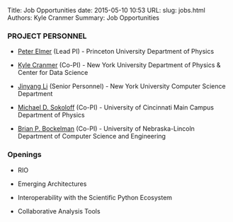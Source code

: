 Title: Job Opportunities
date: 2015-05-10 10:53
URL:
slug: jobs.html
Authors: Kyle Cranmer
Summary: Job Opportunities


### PROJECT PERSONNEL

   * [Peter Elmer](http://www.princeton.edu/physics/people/display_person.xml?netid=gelmer&display=Research%20Staff) (Lead PI) - Princeton University Department of Physics

  * [Kyle Cranmer](theoryandpractice.org) (Co-PI) - New York University Department of Physics & Center for Data Science

  * [Jinyang Li](http://www.news.cs.nyu.edu/~jinyang/) (Senior Personnel) - New York University Computer Science Department

  * [Michael D. Sokoloff](http://www.physics.uc.edu/~sokoloff/) (Co-PI) - University of Cincinnati Main Campus Department of Physics

  * [Brian P. Bockelman](https://github.com/bbockelm) (Co-PI) - University of Nebraska-Lincoln Department of Computer Science and Engineering

### Openings

   * RIO

   * Emerging Architectures

   * Interoperability with the Scientific Python Ecosystem

   * Collaborative Analysis Tools


